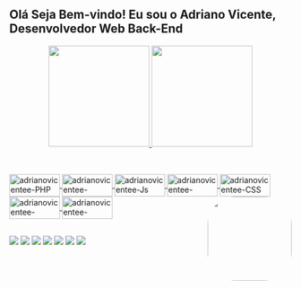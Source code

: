 


## Olá Seja Bem-vindo! Eu sou o Adriano Vicente, Desenvolvedor Web Back-End
<div align="center">
  <a href="https://github.com/advicentee">
  <img height="180em" src="https://github-readme-stats.vercel.app/api?username=advicentee&show_icons=true&theme=blue-green&include_all_commits=true&count_private=true"/>
    
  <img height="180em" src="https://github-readme-stats.vercel.app/api/top-langs/?username=advicentee&layout=compact&langs_count=7&theme=blue-green"/>
</div>

  ## 
<div style="display: inline_block"><br>
<img align="center" alt="adrianovicentee-PHP" height="40" width="90" border-radius="10" src="https://img.shields.io/badge/PHP-777BB4?style=for-the-badge&logo=php&logoColor=white">

 <img align="center" alt="adrianovicentee-MYSQL" height="40" width="90" src="https://img.shields.io/badge/MySQL-00000F?style=for-the-badge&logo=mysql&logoColor=white">

  <img align="center" alt="adrianovicentee-Js" height="40" width="90" src="https://img.shields.io/badge/JavaScript-F7DF1E?style=for-the-badge&logo=javascript&logoColor=black">

  <img align="center" alt="adrianovicentee-BOOTSTRAP" height="40" width="90" src="https://img.shields.io/badge/Bootstrap-563D7C?style=for-the-badge&logo=bootstrap&logoColor=white">

  <img align="center" alt="adrianovicentee-CSS" height="40" width="90" src="https://img.shields.io/badge/CSS3-1572B6?style=for-the-badge&logo=css3&logoColor=white">

  <img align="center" alt="adrianovicentee-HTML5" height="40" width="90" src="https://img.shields.io/badge/HTML5-E34F26?style=for-the-badge&logo=html5&logoColor=white">

  <img align="center" alt="adrianovicentee-EXCEL" height="40" width="90" src="https://img.shields.io/badge/Microsoft_Excel-217346?style=for-the-badge&logo=microsoft-excel&logoColor=white">

  <img align="right" alt="" height="150" style="border-radius:50px;" src="#">
</div>
  
  ## 
 
<div> 
  <a href="#" target="_blank"><img src="https://img.shields.io/badge/Telegram-2CA5E0?style=for-the-badge&logo=telegram&logoColor=white"></a>
 	<a href="https://discord.gg/p2aEHm9A" target="_blank"><img src="https://img.shields.io/badge/Discord-7289DA?style=for-the-badge&logo=discord&logoColor=white" target="_blank"></a>
  <a href="#" target="_blank"><img src="https://img.shields.io/badge/Twitter-1DA1F2?style=for-the-badge&logo=twitter&logoColor=white" target="_blank"></a>
  <a href="#" target="_blank"><img src="https://img.shields.io/badge/LinkedIn-0077B5?style=for-the-badge&logo=linkedin&logoColor=white target="_blank"></a>
 <a href="#" target="_blank"><img src="https://img.shields.io/badge/Instagram-E4405F?style=for-the-badge&logo=instagram&logoColor=white" target="_blank"></a> 
    <a href="#" target="_blank"><img src="https://img.shields.io/badge/YouTube-FF0000?style=for-the-badge&logo=youtube&logoColor=white" target="_blank"></a> 
 <a href = "#"><img src="https://img.shields.io/badge/GitHub-100000?style=for-the-badge&logo=github&logoColor=white" target="_blank"></a>
 
    
 
</div>
